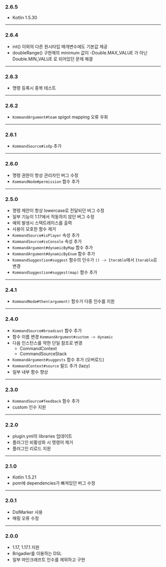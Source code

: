 ### 2.6.5

* Kotlin 1.5.30

---

### 2.6.4

* int() 이외의 다른 원시타입 매개변수에도 기본값 제공
* doubleRange() 구현체의 minimum 값이 -Double.MAX_VALUE 가 아닌 Double.MIN_VALUE 로 되어있던 문제 해결

---

### 2.6.3

* 명령 등록시 중복 테스트

---

### 2.6.2

* `KommandArgument#team` spigot mapping 오류 우회

---

### 2.6.1

* `KommandSource#isOp` 추가

---

### 2.6.0

* 명령 권한이 항상 관리자인 버그 수정
* `KommandNode#permission` 함수 추가

---

### 2.5.0

* 명령 제안이 항상 lowercase로 전달되던 버그 수정
* 일부 기능이 1.17에서 작동하지 않던 버그 수정
* 예외 발생시 스택트레이스를 출력
* 사용이 모호한 함수 제거
* `KommandSource#isPlayer` 속성 추가
* `KommandSource#isConsole` 속성 추가
* `KommandArgument#dynamicByMap` 함수 추가
* `KommandArgument#dynamicByEnum` 함수 추가
* `KommandSuggestion#suggest` 함수의 인수가 `() -> Iterable`에서 `Iterable`로 변경
* `KommandSuggestion#suggest(map)` 함수 추가

---

### 2.4.1

* `KommandNode#then(argument)` 함수가 다중 인수를 지원

---

### 2.4.0

* `KommandSource#broadcast` 함수 추가
* 함수 이름 변경 `KommandArgument#custom -> dynamic`
* 다음 인스턴스를 약한 단일 참조로 변경
    * CommandContext
    * CommandSourceStack
* `KommandArgument#suggests` 함수 추가 (오버로드)
* `KommandContext#source` 필드 추가 (lazy)
* 일부 내부 함수 향상

---

### 2.3.0

* `KommandSource#feedback` 함수 추가
* custom 인수 지원

---

### 2.2.0

* plugin.yml의 libraries 업데이트
* 플러그인 비활성화 시 명령어 제거
* 플러그인 리로드 지원

---

### 2.1.0

* Kotlin 1.5.21
* pom에 dependencies가 빠져있던 버그 수정

---

### 2.0.1

* DslMarker 사용
* 매핑 오류 수정

---

### 2.0.0

* 1.17, 1.17.1 지원
* Brigadier를 이용하는 DSL
* 일부 마인크래프트 인수를 제외하고 구현
